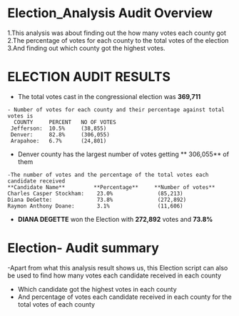 # Election_Analysis Audit Overview
1.This analysis was about finding out the how many votes each county got
2.The percentage of votes for each county to the total votes of the election
3.And finding out which county got the highest votes. 

# ELECTION AUDIT RESULTS
- The total votes cast in the congressional election was **369,711**
```
- Number of votes for each county and their percentage against total votes is
  COUNTY     PERCENT   NO OF VOTES
 Jefferson:  10.5%     (38,855)
 Denver:     82.8%     (306,055)
 Arapahoe:   6.7%      (24,801)

```
- Denver county has the largest number of votes  getting ** 306,055** of them
```
-The number of votes and the percentage of the total votes each candidate received
**Candidate Name**         **Percentage**     **Number of votes**
Charles Casper Stockham:    23.0%              (85,213)
Diana DeGette:              73.8%              (272,892)
Raymon Anthony Doane:       3.1%               (11,606)

```
- **DIANA DEGETTE** won the Election with **272,892** votes and **73.8%**

# Election- Audit summary
-Apart from what this analysis result shows us, this Election script can  also be
 used to find how many votes each candidate received in each county 
- Which candidate got the highest votes in each county
- And percentage of votes each candidate received in each county for the total votes of 
each county 
